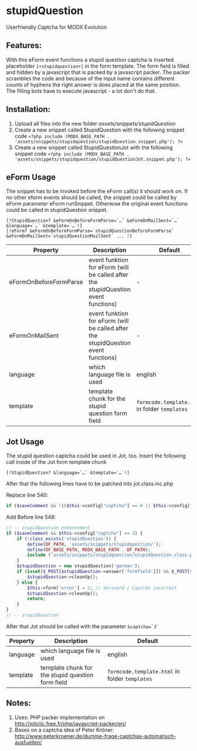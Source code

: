 stupidQuestion
================================================================================

Userfriendly Captcha for MODX Evolution

Features:
--------------------------------------------------------------------------------
With this eForm event functions a stupid question captcha is inserted placeholder `[+stupidquestion+]` in the form template. The form field is filled and hidden by a javascript that is packed by a javascript packer. The packer scrambles the code and because of the input name contains different counts of hyphens the right answer is does placed at the same position. The filling bots have to execute javascript - a lot don't do that.

Installation:
--------------------------------------------------------------------------------
1. Upload all files into the new folder *assets/snippets/stupidQuestion*
2. Create a new snippet called StupidQuestion with the following snippet code
    `<?php
    include (MODX_BASE_PATH . 'assets/snippets/stupidquestion/stupidQuestion.snippet.php');
    ?>`
3. Create a new snippet called StupidQuestionJot with the following snippet code
    `<?php
    include (MODX_BASE_PATH . 'assets/snippets/stupidquestion/stupidQuestionJot.snippet.php');
    ?>`

eForm Usage
--------------------------------------------------------------------------------

The snippet has to be invoked before the eForm call(s) it should work on. If no other eform events should be called, the snippet could be called by eForm parameter eForm runSnippet. Otherwise the original event functions could be called in stupidQuestion snippet.

```
[!StupidQuestion? &eFormOnBeforeFormParse=`…` &eFormOnMailSent=`…` &language=`…` &template=`…`!]
[!eForm? &eFormOnBeforeFormParse=`stupidQuestionBeforeFormParse` &eFormOnMailSent=`stupidQuestionMailSent` ... !]
```

Property | Description | Default
---- | ----------- | -------
eFormOnBeforeFormParse | event funktion for eForm (will be called after the stupidQuestion event functions) | -
eFormOnMailSent | event funktion for eForm (will be called after the stupidQuestion event functions) | -
language | which language file is used | english
template | template chunk for the stupid question form field | `formcode.template.html` in folder `templates`

Jot Usage
--------------------------------------------------------------------------------

The stupid question captcha could be used in Jot, too. Insert the following call inside of the Jot form template chunk
```
[!StupidQuestion? &language=`…` &template=`…`!]
```

After that the following lines have to be patched into jot.class.inc.php

Replace line 540:
```php
if ($saveComment && !(($this->config["captcha"] == 0 || $this->config["captcha"] == 3 || isset($_POST['vericode']) && isset($_SESSION['veriword']) && $_SESSION['veriword'] == $_POST['vericode']))) {
```


Add Before line 548:
```php
// -- stupidQuestion enhancement
if ($saveComment && $this->config["captcha"] == 3) {
	if (!class_exists('stupidQuestion')) {
		define(DF_PATH, 'assets/snippets/stupidquestion/');
		define(DF_BASE_PATH, MODX_BASE_PATH . DF_PATH);
		include ('assets/snippets/stupidquestion/stupidQuestion.class.php');
	}
	$stupidQuestion = new stupidQuestion('german');
	if (isset($_POST[$stupidQuestion->answer['formfield']]) && $_POST[$stupidQuestion->answer['formfield']] == $stupidQuestion->answer['answer']) {
		$stupidQuestion->cleanUp();
	} else {
		$this->form['error'] = 2; // Veriword / Captcha incorrect
		$stupidQuestion->cleanUp();
		return;
	}
}
// -- stupidQuestion
```

After that Jot should be called with the parameter ``&captcha=`3` ``

Property | Description | Default
---- | ----------- | -------
language | which language file is used | english
template | template chunk for the stupid question form field | `formcode.template.html` in folder `templates`

Notes:
--------------------------------------------------------------------------------
1. Uses: PHP packer implementation on http://joliclic.free.fr/php/javascript-packer/en/
2. Bases on a captcha idea of Peter Kröner: http://www.peterkroener.de/dumme-frage-captchas-automatisch-ausfuellen/

